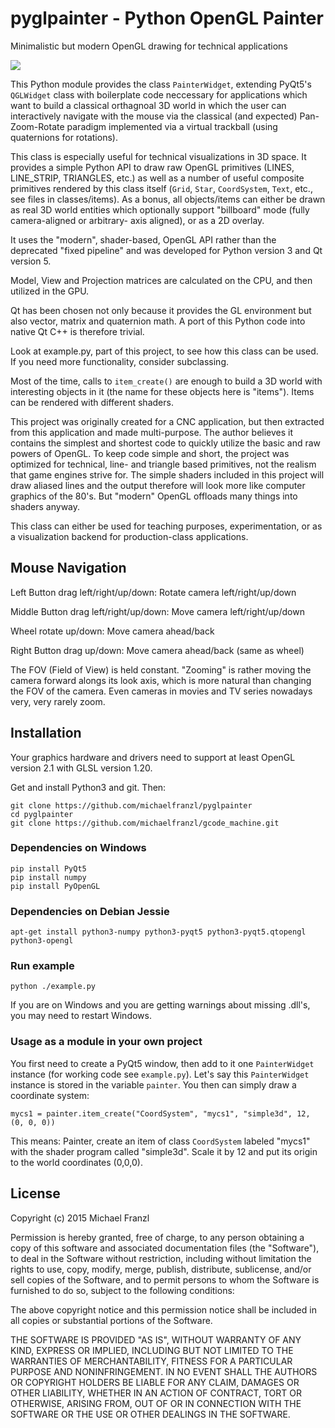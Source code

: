 # pyglpainter - Python OpenGL Painter

Minimalistic but modern OpenGL drawing for technical applications

![](http://michaelfranzl.com/wp-content/uploads/2016/04/Selection_309-1024x576.png)

This Python module provides the class `PainterWidget`, extending
PyQt5's `QGLWidget` class with boilerplate code neccessary
for applications which want to build a classical orthagnoal 3D world
in which the user can interactively navigate with the mouse via the
classical (and expected) Pan-Zoom-Rotate paradigm implemented via a
virtual trackball (using quaternions for rotations).

This class is especially useful for technical visualizations in 3D
space. It provides a simple Python API to draw raw OpenGL primitives
(LINES, LINE_STRIP, TRIANGLES, etc.) as well as a number of useful
composite primitives rendered by this class itself (`Grid`, `Star`,
`CoordSystem`, `Text`, etc., see files in classes/items). As a bonus,
all objects/items can either be drawn as real 3D world entities which
optionally support "billboard" mode (fully camera-aligned or arbitrary-
axis aligned), or as a 2D overlay.

It uses the "modern", shader-based, OpenGL API rather than the
deprecated "fixed pipeline" and was developed for Python version 3
and Qt version 5.

Model, View and Projection matrices are calculated on the CPU, and
then utilized in the GPU.

Qt has been chosen not only because it provides the GL environment
but also vector, matrix and quaternion math. A port of this Python
code into native Qt C++ is therefore trivial.

Look at example.py, part of this project, to see how this class can
be used. If you need more functionality, consider subclassing.

Most of the time, calls to `item_create()` are enough to build a 3D
world with interesting objects in it (the name for these objects here
is "items"). Items can be rendered with different shaders.

This project was originally created for a CNC application, but then
extracted from this application and made multi-purpose. The author
believes it contains the simplest and shortest code to quickly utilize
the basic and raw powers of OpenGL. To keep code simple and short, the
project was optimized for technical, line- and triangle based
primitives, not the realism that game engines strive for. The simple
shaders included in this project will draw aliased lines and the
output therefore will look more like computer graphics of the 80's.
But "modern" OpenGL offloads many things into shaders anyway.

This class can either be used for teaching purposes, experimentation,
or as a visualization backend for production-class applications.

## Mouse Navigation

Left Button drag left/right/up/down: Rotate camera left/right/up/down

Middle Button drag left/right/up/down: Move camera left/right/up/down

Wheel rotate up/down: Move camera ahead/back

Right Button drag up/down: Move camera ahead/back (same as wheel)

The FOV (Field of View) is held constant. "Zooming" is rather moving
the camera forward alongs its look axis, which is more natural than
changing the FOV of the camera. Even cameras in movies and TV series
nowadays very, very rarely zoom.



## Installation

Your graphics hardware and drivers need to support at least OpenGL version 2.1 with GLSL version 1.20.

Get and install Python3 and git. Then:

    git clone https://github.com/michaelfranzl/pyglpainter
    cd pyglpainter
    git clone https://github.com/michaelfranzl/gcode_machine.git
    
    
### Dependencies on Windows

    pip install PyQt5
    pip install numpy
    pip install PyOpenGL
    
### Dependencies on Debian Jessie

    apt-get install python3-numpy python3-pyqt5 python3-pyqt5.qtopengl python3-opengl

### Run example
    
    python ./example.py

If you are on Windows and you are getting warnings about missing .dll's, you may need to restart Windows.


### Usage as a module in your own project

You first need to create a PyQt5 window, then add to it one `PainterWidget`
instance (for working code see `example.py`). Let's say this `PainterWidget`
instance is stored in the variable `painter`. You then can simply draw a
coordinate system:

    mycs1 = painter.item_create("CoordSystem", "mycs1", "simple3d", 12, (0, 0, 0))
    
This means: Painter, create an item of class `CoordSystem` labeled "mycs1"
with the shader program called "simple3d". Scale it by 12 and put its origin to
the world coordinates (0,0,0).
    


## License

Copyright (c) 2015 Michael Franzl

Permission is hereby granted, free of charge, to any person obtaining a copy of this software and associated documentation files (the "Software"), to deal in the Software without restriction, including without limitation the rights to use, copy, modify, merge, publish, distribute, sublicense, and/or sell copies of the Software, and to permit persons to whom the Software is furnished to do so, subject to the following conditions:

The above copyright notice and this permission notice shall be included in all copies or substantial portions of the Software.

THE SOFTWARE IS PROVIDED "AS IS", WITHOUT WARRANTY OF ANY KIND, EXPRESS OR IMPLIED, INCLUDING BUT NOT LIMITED TO THE WARRANTIES OF MERCHANTABILITY, FITNESS FOR A PARTICULAR PURPOSE AND NONINFRINGEMENT. IN NO EVENT SHALL THE AUTHORS OR COPYRIGHT HOLDERS BE LIABLE FOR ANY CLAIM, DAMAGES OR OTHER LIABILITY, WHETHER IN AN ACTION OF CONTRACT, TORT OR OTHERWISE, ARISING FROM, OUT OF OR IN CONNECTION WITH THE SOFTWARE OR THE USE OR OTHER DEALINGS IN THE SOFTWARE.